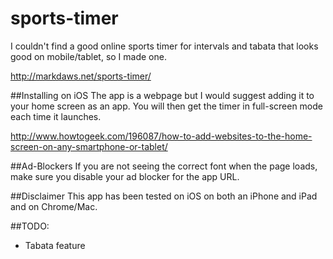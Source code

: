 # sports-timer
I couldn't find a good online sports timer for intervals and tabata that looks good on mobile/tablet, so I made one.

http://markdaws.net/sports-timer/

##Installing on iOS
The app is a webpage but I would suggest adding it to your home screen as an app.  You will then get the timer in full-screen mode each time it launches.

http://www.howtogeek.com/196087/how-to-add-websites-to-the-home-screen-on-any-smartphone-or-tablet/

##Ad-Blockers
If you are not seeing the correct font when the page loads, make sure you disable your ad blocker for the app URL.

##Disclaimer
This app has been tested on iOS on both an iPhone and iPad and on Chrome/Mac.

##TODO:
 - Tabata feature
